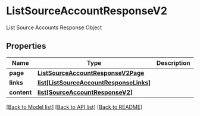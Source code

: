 # ListSourceAccountResponseV2

List Source Accounts Response Object
## Properties
Name | Type | Description | Notes
------------ | ------------- | ------------- | -------------
**page** | [**ListSourceAccountResponseV2Page**](ListSourceAccountResponseV2Page.md) |  | [optional] 
**links** | [**list[ListSourceAccountResponseLinks]**](ListSourceAccountResponseLinks.md) |  | [optional] 
**content** | [**list[SourceAccountResponseV2]**](SourceAccountResponseV2.md) |  | [optional] 

[[Back to Model list]](../README.md#documentation-for-models) [[Back to API list]](../README.md#documentation-for-api-endpoints) [[Back to README]](../README.md)


